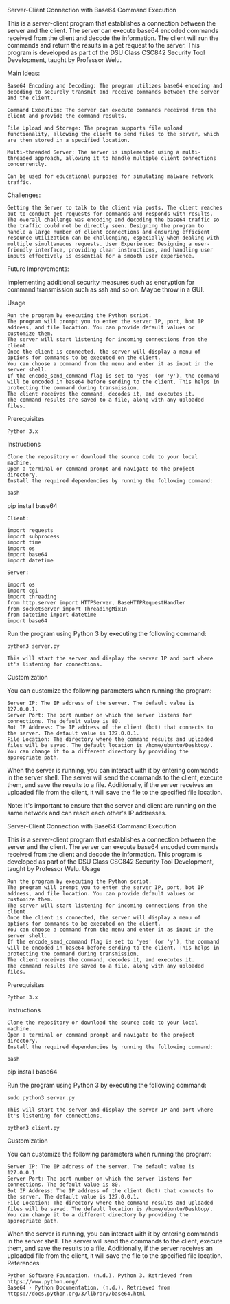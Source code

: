 Server-Client Connection with Base64 Command Execution

This is a server-client program that establishes a connection between the server and the client. The server can execute base64 encoded commands received from the client and decode the information. The client will run the commands and return the results in a get request to the server. This program is developed as part of the DSU Class CSC842 Security Tool Development, taught by Professor Welu.

Main Ideas:

    Base64 Encoding and Decoding: The program utilizes base64 encoding and decoding to securely transmit and receive commands between the server and the client.

    Command Execution: The server can execute commands received from the client and provide the command results.

    File Upload and Storage: The program supports file upload functionality, allowing the client to send files to the server, which are then stored in a specified location.

    Multi-threaded Server: The server is implemented using a multi-threaded approach, allowing it to handle multiple client connections concurrently.

    Can be used for educational purposes for simulating malware network traffic.

    
Challenges:

    Getting the Server to talk to the client via posts. The client reaches out to conduct get requests for commands and responds with results. The overall challenge was encoding and decoding the base64 traffic so the traffic could not be directly seen. Designing the program to handle a large number of client connections and ensuring efficient resource utilization can be challenging, especially when dealing with multiple simultaneous requests. User Experience: Designing a user-friendly interface, providing clear instructions, and handling user inputs effectively is essential for a smooth user experience.

Future Improvements:

Implementing additional security measures such as encryption for command transmission such as ssh and so on. Maybe throw in a GUI.

Usage

    Run the program by executing the Python script.
    The program will prompt you to enter the server IP, port, bot IP address, and file location. You can provide default values or customize them.
    The server will start listening for incoming connections from the client.
    Once the client is connected, the server will display a menu of options for commands to be executed on the client.
    You can choose a command from the menu and enter it as input in the server shell.
    If the encode_send_command flag is set to 'yes' (or 'y'), the command will be encoded in base64 before sending to the client. This helps in protecting the command during transmission.
    The client receives the command, decodes it, and executes it.
    The command results are saved to a file, along with any uploaded files.

Prerequisites

    Python 3.x

Instructions

    Clone the repository or download the source code to your local machine.
    Open a terminal or command prompt and navigate to the project directory.
    Install the required dependencies by running the following command:

    bash

pip install base64

    Client:

    import requests
    import subprocess
    import time
    import os
    import base64
    import datetime

    Server:

    import os
    import cgi
    import threading
    from http.server import HTTPServer, BaseHTTPRequestHandler
    from socketserver import ThreadingMixIn
    from datetime import datetime
    import base64

Run the program using Python 3 by executing the following command:

    python3 server.py

    This will start the server and display the server IP and port where it's listening for connections.

Customization

You can customize the following parameters when running the program:

    Server IP: The IP address of the server. The default value is 127.0.0.1.
    Server Port: The port number on which the server listens for connections. The default value is 80.
    Bot IP Address: The IP address of the client (bot) that connects to the server. The default value is 127.0.0.1.
    File Location: The directory where the command results and uploaded files will be saved. The default location is /home/ubuntu/Desktop/. You can change it to a different directory by providing the appropriate path.

When the server is running, you can interact with it by entering commands in the server shell. The server will send the commands to the client, execute them, and save the results to a file. Additionally, if the server receives an uploaded file from the client, it will save the file to the specified file location.

Note: It's important to ensure that the server and client are running on the same network and can reach each other's IP addresses.

Server-Client Connection with Base64 Command Execution

This is a server-client program that establishes a connection between the server and the client. The server can execute base64 encoded commands received from the client and decode the information. This program is developed as part of the DSU Class CSC842 Security Tool Development, taught by Professor Welu.
Usage

    Run the program by executing the Python script.
    The program will prompt you to enter the server IP, port, bot IP address, and file location. You can provide default values or customize them.
    The server will start listening for incoming connections from the client.
    Once the client is connected, the server will display a menu of options for commands to be executed on the client.
    You can choose a command from the menu and enter it as input in the server shell.
    If the encode_send_command flag is set to 'yes' (or 'y'), the command will be encoded in base64 before sending to the client. This helps in protecting the command during transmission.
    The client receives the command, decodes it, and executes it.
    The command results are saved to a file, along with any uploaded files.

Prerequisites

    Python 3.x

Instructions

    Clone the repository or download the source code to your local machine.
    Open a terminal or command prompt and navigate to the project directory.
    Install the required dependencies by running the following command:

    bash

pip install base64

Run the program using Python 3 by executing the following command:

    sudo python3 server.py

    This will start the server and display the server IP and port where it's listening for connections.

    python3 client.py
    
Customization

You can customize the following parameters when running the program:

    Server IP: The IP address of the server. The default value is 127.0.0.1
    Server Port: The port number on which the server listens for connections. The default value is 80.
    Bot IP Address: The IP address of the client (bot) that connects to the server. The default value is 127.0.0.1.
    File Location: The directory where the command results and uploaded files will be saved. The default location is /home/ubuntu/Desktop/. You can change it to a different directory by providing the appropriate path.

When the server is running, you can interact with it by entering commands in the server shell. The server will send the commands to the client, execute them, and save the results to a file. Additionally, if the server receives an uploaded file from the client, it will save the file to the specified file location.
References

    Python Software Foundation. (n.d.). Python 3. Retrieved from https://www.python.org/
    Base64 - Python Documentation. (n.d.). Retrieved from https://docs.python.org/3/library/base64.html
